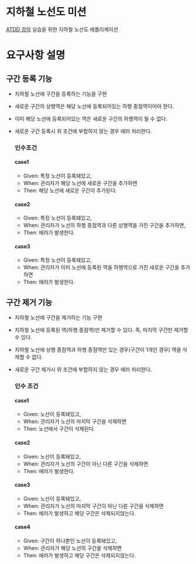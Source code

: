 # 지하철 노선도 미션
[ATDD 강의](https://edu.nextstep.camp/c/R89PYi5H) 실습을 위한 지하철 노선도 애플리케이션

# 요구사항 설명

## 구간 등록 기능
- 지하철 노선에 구간을 등록하는 기능을 구현
- 새로운 구간의 상행역은 해당 노선에 등록되어있는 하행 종점역이어야 한다.
- 이미 해당 노선에 등록되어있는 역은 새로운 구간의 하행역이 될 수 없다.
- 새로운 구간 등록시 위 조건에 부합하지 않는 경우 에러 처리한다.

  ### 인수조건
  #### case1
  - Given: 특정 노선이 등록돼있고,
  - When: 관리자가 해당 노선에 새로운 구간을 추가하면
  - Then: 해당 노선에 새로운 구간이 추가된다.
  #### case2
  - Given: 특정 노선이 등록돼있고,
  - When: 관리자가 노선의 하행 종점역과 다른 상행역을 가진 구간을 추가하면,
  - Then: 에러가 발생한다.
  #### case3
    - Given: 특정 노선이 등록돼있고,
    - When: 관리자가 이미 노선에 등록된 역을 하행역으로 가진 새로운 구간을 추가하면
    - Then: 에러가 발생한다.

## 구간 제거 기능
- 지하철 노선에 구간을 제거하는 기능 구현
- 지하철 노선에 등록된 역(하행 종점역)만 제거할 수 있다. 즉, 마지막 구간만 제거할 수 있다.
- 지하철 노선에 상행 종점역과 하행 종점역만 있는 경우(구간이 1개인 경우) 역을 삭제할 수 없다.
- 새로운 구간 제거시 위 조건에 부합하지 않는 경우 에러 처리한다.

  ### 인수 조건
  #### case1
    - Given: 노선이 등록돼있고,
    - When: 관리자가 노선의 마지막 구간을 삭제하면
    - Then: 노선에서 구간이 삭제된다.
  #### case2
    - Given: 노선이 등록돼있고,
    - When: 관리자가 노선의 구간이 아닌 다른 구간을 삭제하면
    - Then: 에러가 발생한다.
  #### case3
    - Given: 노선이 등록돼있고,
    - When: 관리자가 노선의 마지막 구간이 아닌 다른 구간을 삭제하면
    - Then: 에러가 발생하고 해당 구간은 삭제되지않는다.
  #### case4
    - Given: 구간이 하나뿐인 노선이 등록돼있고,
    - When: 관리자가 해당 노선의 구간을 삭제하면
    - Then: 에러가 발생하고 해당 구간은 삭제되지않는다.